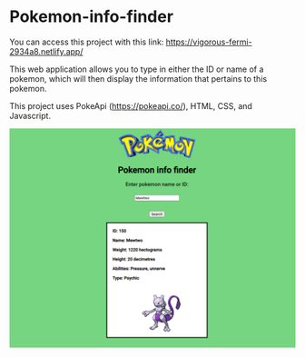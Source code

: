 # Pokemon-info-finder
 
 You can access this project with this link: https://vigorous-fermi-2934a8.netlify.app/ 
 
 This web application allows you to type in either the ID or name of a pokemon, which will then display the information that pertains to this pokemon.

This project uses PokeApi (https://pokeapi.co/), HTML, CSS, and Javascript.

<img src="githubImages/img1.PNG">
